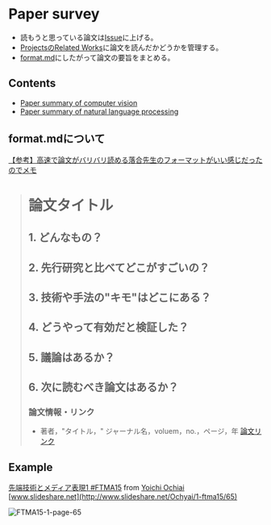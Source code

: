 # Paper survey

* 読もうと思っている論文は[Issue](https://github.com/shunk031/paper-survey/issues)に上げる。
* [ProjectsのRelated Works](https://github.com/shunk031/paper-survey/projects/2)に論文を読んだかどうかを管理する。
* [format.md](https://github.com/shunk031/paper-survey/blob/master/format.md)にしたがって論文の要旨をまとめる。

## Contents

* [Paper summary of computer vision](./paper-summary/CV/contents)
* [Paper summary of natural language processing](./paper-summary/NLP/contents)

## format.mdについて

[【参考】高速で論文がバリバリ読める落合先生のフォーマットがいい感じだったのでメモ](http://lafrenze.hatenablog.com/entry/2015/08/04/120205)

> # 論文タイトル
> 
> ## 1. どんなもの？
> 
> ## 2. 先行研究と比べてどこがすごいの？
> 
> ## 3. 技術や手法の"キモ"はどこにある？
> 
> ## 4. どうやって有効だと検証した？
> 
> ## 5. 議論はあるか？
> 
> ## 6. 次に読むべき論文はあるか？
> 
> ### 論文情報・リンク
> 
> * 著者，"タイトル，" ジャーナル名，voluem，no.，ページ，年 [論文リンク]()

## Example

[先端技術とメディア表現1 #FTMA15](http://www.slideshare.net/Ochyai/1-ftma15) from [Yoichi Ochiai](http://www.slideshare.net/Ochyai)  
[www.slideshare.net](http://www.slideshare.net/Ochyai/1-ftma15/65)

![FTMA15-1-page-65](https://raw.githubusercontent.com/shunk031/paper-survey/master/FTMA15-1-page-65.png)
